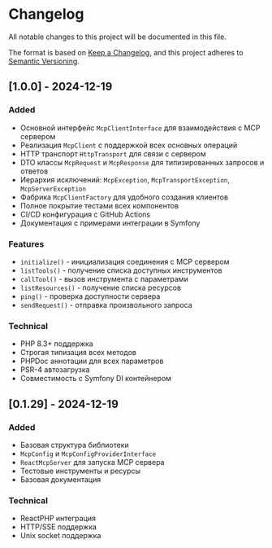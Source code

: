 # Changelog

All notable changes to this project will be documented in this file.

The format is based on [Keep a Changelog](https://keepachangelog.com/en/1.0.0/),
and this project adheres to [Semantic Versioning](https://semver.org/spec/v2.0.0.html).

## [1.0.0] - 2024-12-19

### Added
- Основной интерфейс `McpClientInterface` для взаимодействия с MCP сервером
- Реализация `McpClient` с поддержкой всех основных операций
- HTTP транспорт `HttpTransport` для связи с сервером
- DTO классы `McpRequest` и `McpResponse` для типизированных запросов и ответов
- Иерархия исключений: `McpException`, `McpTransportException`, `McpServerException`
- Фабрика `McpClientFactory` для удобного создания клиентов
- Полное покрытие тестами всех компонентов
- CI/CD конфигурация с GitHub Actions
- Документация с примерами интеграции в Symfony

### Features
- `initialize()` - инициализация соединения с MCP сервером
- `listTools()` - получение списка доступных инструментов
- `callTool()` - вызов инструмента с параметрами
- `listResources()` - получение списка ресурсов
- `ping()` - проверка доступности сервера
- `sendRequest()` - отправка произвольного запроса

### Technical
- PHP 8.3+ поддержка
- Строгая типизация всех методов
- PHPDoc аннотации для всех параметров
- PSR-4 автозагрузка
- Совместимость с Symfony DI контейнером

## [0.1.29] - 2024-12-19

### Added
- Базовая структура библиотеки
- `McpConfig` и `McpConfigProviderInterface`
- `ReactMcpServer` для запуска MCP сервера
- Тестовые инструменты и ресурсы
- Базовая документация

### Technical
- ReactPHP интеграция
- HTTP/SSE поддержка
- Unix socket поддержка
